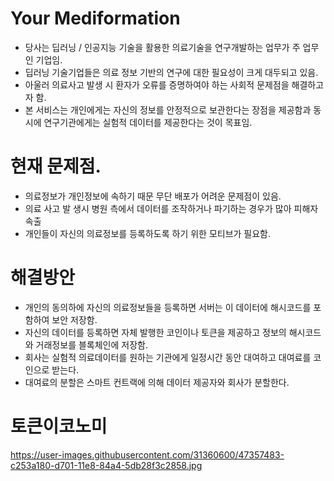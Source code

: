# Your Mediformation

- 당사는 딥러닝 / 인공지능 기술을 활용한 의료기술을 연구개발하는 업무가 주 업무인 기업임.
- 딥러닝 기술기업들은 의료 정보 기반의 연구에 대한 필요성이 크게 대두되고 있음.
- 아울러 의료사고 발생 시 환자가 오류를 증명하여야 하는 사회적 문제점을 해결하고자 함.
- 본 서비스는 개인에게는 자신의 정보를 안정적으로 보관한다는 장점을 제공함과 동시에 연구기관에게는 실험적 데이터를 제공한다는 것이 목표임.

#  현재 문제점.
- 의료정보가 개인정보에 속하기 때문 무단 배포가  어려운 문제점이 있음.
- 의료 사고 발 생시 병원 측에서 데이터를 조작하거나 파기하는 경우가 많아 피해자 속출
- 개인들이 자신의  의료정보를 등록하도록 하기 위한 모티브가 필요함.

# 해결방안
- 개인의 동의하에 자신의 의료정보들을 등록하면 서버는 이 데이터에 해시코드를 포함하여 보안 저장함.
- 자신의 데이터를 등록하면 자체 발행한 코인이나 토큰을 제공하고 정보의 해시코드와 거래정보를 블록체인에 저장함.
- 회사는 실험적 의료데이터를 원하는 기관에게 일정시간 동안 대여하고 대여료를 코인으로 받는다.
- 대여료의 분할은 스마트 컨트랙에 의해 데이터 제공자와 회사가 분할한다.

# 토큰이코노미

https://user-images.githubusercontent.com/31360600/47357483-c253a180-d701-11e8-84a4-5db28f3c2858.jpg

